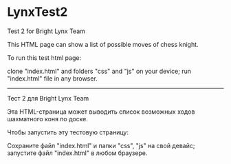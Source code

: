 # LynxTest2
Test 2 for Bright Lynx Team

This HTML page can show a list of possible moves of chess knight.

To run this test html page:

clone "index.html" and folders "css" and "js" on your device;
run "index.html" file in any browser.

-----------------

Тест 2 для Bright Lynx Team

Эта HTML-страница может выводить список возможных ходов шахматного коня по доске.

Чтобы запустить эту тестовую страницу:

Сохраните файл "index.html" и папки "css", "js" на свой девайс;
запустите файл "index.html" в любом браузере.
